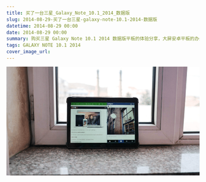 ```yaml
---
title: 买了一台三星_Galaxy_Note_10.1_2014_数据版
slug: 2014-08-29-买了一台三星-galaxy-note-10.1-2014-数据版
datetime: 2014-08-29 00:00
date: 2014-08-29 00:00
summary: 购买三星 Galaxy Note 10.1 2014 数据版平板的体验分享，大屏安卓平板的办公和娱乐使用感受。
tags: GALAXY NOTE 10.1 2014
cover_image_url: 
---
```

![59143-7teuowfdnyf.png](../assets/2019/09/3783020282.png)